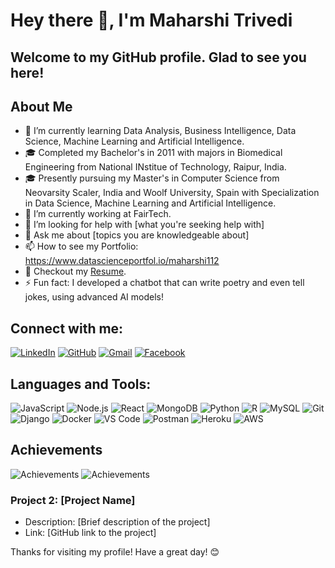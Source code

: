 <!--
**MaharshiDSML/MaharshiDSML** is a ✨ _special_ ✨ repository because its `README.md` (this file) appears on your GitHub profile.

Here are some ideas to get you started:

- 🔭 I’m currently working on ...
- 🌱 I’m currently learning ...
- 👯 I’m looking to collaborate on ...
- 🤔 I’m looking for help with ...
- 💬 Ask me about ...
- 📫 How to reach me: ...
- 😄 Pronouns: ...
- ⚡ Fun fact: ...

## My Skills
- Programming Languages: 
  - SQL
  - Python
  - HTML and CSS
  - JavaScript
- Frameworks and Tools:
  - GCP and Big Query
  - AWS and Resdhift
  - MySQL
  - PostgreSQL
  - NumPy, Pandas, MatPlotLib, Seaborn
  - Tableau
  - PowerBI
  - MS Excel
  - MS Office
-->
# Hey there 👋, I'm Maharshi Trivedi

## Welcome to my GitHub profile. Glad to see you here! 
 
## About Me

- 🌱 I’m currently learning Data Analysis, Business Intelligence, Data Science, Machine Learning and Artificial Intelligence.
- 🎓 Completed my Bachelor's in 2011 with majors in Biomedical Engineering from National INstitue of Technology, Raipur, India.
- 🎓 Presently pursuing my Master's in Computer Science from Neovarsity Scaler, India and Woolf University, Spain with Specialization in Data Science, Machine Learning and Artificial Intelligence.
- 💼 I’m currently working at FairTech.
- 🤔 I’m looking for help with [what you're seeking help with]
- 💬 Ask me about [topics you are knowledgeable about]
- 📫 How to see my Portfolio: https://www.datascienceportfol.io/maharshi112
- 📄 Checkout my [Resume](your-resume-link).
- ⚡ Fun fact: I developed a chatbot that can write poetry and even tell jokes, using advanced AI models!

## Connect with me:
[![LinkedIn](https://img.shields.io/badge/-LinkedIn-blue?style=flat&logo=Linkedin&logoColor=white)](https://www.linkedin.com/in/maharshi-trivedi-857800108/)
[![GitHub](https://img.shields.io/badge/-GitHub-black?style=flat&logo=github&logoColor=white)](https://github.com/MaharshiDSML)
[![Gmail](https://img.shields.io/badge/-Gmail-red?style=flat&logo=Gmail&logoColor=white)](mailto:maharshi.trivedi112@gmail.com)
[![Facebook](https://img.shields.io/badge/-Facebook-blue?style=flat&logo=Facebook&logoColor=white)](https://www.facebook.com/maharshi112)

## Languages and Tools:
![JavaScript](https://img.shields.io/badge/-JavaScript-black?style=flat&logo=javascript)
![Node.js](https://img.shields.io/badge/-Node.js-green?style=flat&logo=Node.js&logoColor=white)
![React](https://img.shields.io/badge/-React-black?style=flat&logo=react)
![MongoDB](https://img.shields.io/badge/-MongoDB-green?style=flat&logo=MongoDB&logoColor=white)
![Python](https://img.shields.io/badge/-Python-black?style=flat&logo=python)
![R](https://img.shields.io/badge/-R-blue?style=flat&logo=R)
![MySQL](https://img.shields.io/badge/-MySQL-black?style=flat&logo=mysql)
![Git](https://img.shields.io/badge/-Git-black?style=flat&logo=git)
![Django](https://img.shields.io/badge/-Django-green?style=flat&logo=django&logoColor=white)
![Docker](https://img.shields.io/badge/-Docker-blue?style=flat&logo=docker&logoColor=white)
![VS Code](https://img.shields.io/badge/-VS%20Code-blue?style=flat&logo=visual-studio-code&logoColor=white)
![Postman](https://img.shields.io/badge/-Postman-orange?style=flat&logo=postman&logoColor=white)
![Heroku](https://img.shields.io/badge/-Heroku-black?style=flat&logo=heroku)
![AWS](https://img.shields.io/badge/-AWS-black?style=flat&logo=Amazon-AWS&logoColor=white)

## Achievements
![Achievements](https://img.shields.io/badge/Achievement-1-green?style=flat&logo=acm)
![Achievements](https://img.shields.io/badge/Achievement-2-blue?style=flat&logo=acm)


### Project 2: [Project Name]
- Description: [Brief description of the project]
- Link: [GitHub link to the project]

Thanks for visiting my profile! Have a great day! 😊
